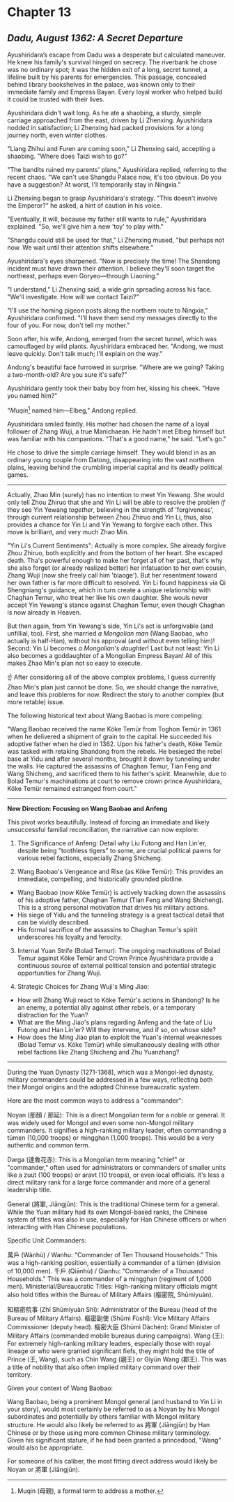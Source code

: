 # Chapter 13
## *Dadu, August 1362: A Secret Departure*

Ayushiridara’s escape from Dadu was a desperate but calculated maneuver. He knew his family's survival hinged on secrecy. The riverbank he chose was no ordinary spot; it was the hidden exit of a long, secret tunnel, a lifeline built by his parents for emergencies. This passage, concealed behind library bookshelves in the palace, was known only to their immediate family and Empress Bayan. Every loyal worker who helped build it could be trusted with their lives.

Ayushiridara didn't wait long. As he ate a shaobing, a sturdy, simple carriage approached from the east, driven by Li Zhenxing. Ayushiridara nodded in satisfaction; Li Zhenxing had packed provisions for a long journey north, even winter clothes.

"Liang Zhihui and Furen are coming soon," Li Zhenxing said, accepting a shaobing. "Where does Taizi wish to go?"

"The bandits ruined my parents' plans," Ayushiridara replied, referring to the recent chaos. "We can't use Shangdu Palace now, it's too obvious. Do you have a suggestion? At worst, I'll temporarily stay in Ningxia."

Li Zhenxing began to grasp Ayushiridara's strategy. "This doesn't involve the Emperor?" he asked, a hint of caution in his voice.

"Eventually, it will, because my father still wants to rule," Ayushiridara explained. "So, we'll give him a new 'toy' to play with."

"Shangdu could still be used for that," Li Zhenxing mused, "but perhaps not now. We wait until their attention shifts elsewhere."

Ayushiridara's eyes sharpened. "Now is precisely the time! The Shandong incident must have drawn their attention. I believe they'll soon target the northeast, perhaps even Goryeo—through Liaoning."

"I understand," Li Zhenxing said, a wide grin spreading across his face. "We'll investigate. How will we contact Taizi?"

"I'll use the homing pigeon posts along the northern route to Ningxia," Ayushiridara confirmed. "I'll have them send my messages directly to the four of you. For now, don't tell my mother."

Soon after, his wife, Andong, emerged from the secret tunnel, which was camouflaged by wild plants. Ayushiridara embraced her. "Andong, we must leave quickly. Don't talk much; I'll explain on the way."

Andong's beautiful face furrowed in surprise. "Where are we going? Taking a two-month-old? Are you sure it's safe?"

Ayushiridara gently took their baby boy from her, kissing his cheek. "Have you named him?"

"*Muqin*[^muqin] named him—Elbeg," Andong replied.

Ayushiridara smiled faintly. His mother had chosen the name of a loyal follower of Zhang Wuji, a true Manichaean. He hadn't met Elbeg himself but was familiar with his companions. "That's a good name," he said. "Let's go."

He chose to drive the simple carriage himself. They would blend in as an ordinary young couple from Datong, disappearing into the vast northern plains, leaving behind the crumbling imperial capital and its deadly political games.

[^muqin]: Muqin (母親), a formal term to address a mother.


---

Actually, Zhao Min (surely) has no intention to meet Yin Yewang. She would only tell Zhou Zhiruo that she and Yin Li will be able to resolve the problen *if* they see Yin Yewang *together*, believing in the strength of 'forgiveness', through current relationship between Zhou Zhiruo and Yin Li, thus, also provides a chance for Yin Li and Yin Yewang to forgive each other. This move is brilliant, and very much Zhao Min.

"Yin Li's Current Sentiments": Actually is more complex. She already forgive Zhou Zhiruo, both explicitly and from the bottom of her heart. She escaped death. Tha's powerful enough to make her forget all of her past, that's why she also forget (or already realized better) her infatuation to her own cousin, Zhang Wuji (now she freely call him 'biaoge'). But her resentment toward her own father is far more difficult to resolved. Yin Li found happiness via Qi Shengniang's guidance, which in turn create a unique relationship with Chaghan Temur, who treat her like his own daughter. She wouls never accept Yin Yewang's stance against Chaghan Temur, even though Chaghan is now already in Heaven.

But then again, from Yin Yewang's side, Yin Li's act is unforgivable (and unfillial, too). First, she married *a Mongolian man* (Wang Baobao, who actually is half-Han), without his approval (and without even telling him)! Second: Yin Li becomes *a Mongolian's daughter*! Last but not least: Yin Li also becomes a goddaughter of a Mongolian Empress Bayan! All of this makes Zhao Min's plan not so easy to execute.

☝ After considering all of the above complex problems, I guess currently Zhao Min's plan just cannot be done. So, we should change the narrative, and leave this problems for now. Redirect the story to another complex (but more retable) issue.

The following historical text about Wang Baobao is more compeling:

"Wang Baobao received the name Köke Temür from Toghon Temür in 1361 when he delivered a shipment of grain to the capital. He succeeded his adoptive father when he died in 1362. Upon his father's death, Köke Temür was tasked with retaking Shandong from the rebels. He besieged the rebel base at Yidu and after several months, brought it down by tunneling under the walls. He captured the assassins of Chaghan Temur, Tian Feng and Wang Shicheng, and sacrificed them to his father's spirit. Meanwhile, due to Bolad Temur's machinations at court to remove crown prince Ayushiridara, Köke Temür remained estranged from court."



---

**New Direction: Focusing on Wang Baobao and Anfeng**

This pivot works beautifully. Instead of forcing an immediate and likely unsuccessful familial reconciliation, the narrative can now explore:

1. The Significance of Anfeng: Detail why Liu Futong and Han Lin'er, despite being "toothless tigers" to some, are crucial political pawns for various rebel factions, especially Zhang Shicheng.

2. Wang Baobao's Vengeance and Rise (as Köke Temür): This provides an immediate, compelling, and historically grounded plotline.

  - Wang Baobao (now Köke Temür) is actively tracking down the assassins of his adoptive father, Chaghan Temur (Tian Feng and Wang Shicheng). This is a strong personal motivation that drives his military actions.
  - His siege of Yidu and the tunneling strategy is a great tactical detail that can be vividly described.
  - His formal sacrifice of the assassins to Chaghan Temur's spirit underscores his loyalty and ferocity.

3. Internal Yuan Strife (Bolad Temur): The ongoing machinations of Bolad Temur against Köke Temür and Crown Prince Ayushiridara provide a continuous source of external political tension and potential strategic opportunities for Zhang Wuji.

4. Strategic Choices for Zhang Wuji's Ming Jiao:

  - How will Zhang Wuji react to Köke Temür's actions in Shandong? Is he an enemy, a potential ally against other rebels, or a temporary distraction for the Yuan?
  - What are the Ming Jiao's plans regarding Anfeng and the fate of Liu Futong and Han Lin'er? Will they intervene, and if so, on whose side?
  - How does the Ming Jiao plan to exploit the Yuan's internal weaknesses (Bolad Temur vs. Köke Temür) while simultaneously dealing with other rebel factions like Zhang Shicheng and Zhu Yuanzhang?

---


During the Yuan Dynasty (1271-1368), which was a Mongol-led dynasty, military commanders could be addressed in a few ways, reflecting both their Mongol origins and the adopted Chinese bureaucratic system.

Here are the most common ways to address a "commander":

 Noyan (那顏 / 那延): This is a direct Mongolian term for a noble or general. It was widely used for Mongol and even some non-Mongol military commanders. It signifies a high-ranking military leader, often commanding a tümen (10,000 troops) or mingghan (1,000 troops). This would be a very authentic and common term.

Darga (達魯花赤): This is a Mongolian term meaning "chief" or "commander," often used for administrators or commanders of smaller units like a zuut (100 troops) or aravt (10 troops), or even local officials. It's less a direct military rank for a large force commander and more of a general leadership title.

General (將軍, Jiāngjūn): This is the traditional Chinese term for a general. While the Yuan military had its own Mongol-based ranks, the Chinese system of titles was also in use, especially for Han Chinese officers or when interacting with Han Chinese populations.

Specific Unit Commanders:

萬戶 (Wànhù) / Wanhu: "Commander of Ten Thousand Households." This was a high-ranking position, essentially a commander of a tümen (division of 10,000 men).
千戶 (Qiānhù) / Qianhu: "Commander of a Thousand Households." This was a commander of a mingghan (regiment of 1,000 men).
 Ministerial/Bureaucratic Titles: High-ranking military officials might also hold titles within the Bureau of Military Affairs (樞密院, Shūmìyuàn).

知樞密院事 (Zhī Shūmìyuàn Shì): Administrator of the Bureau (head of the Bureau of Military Affairs).
樞密副使 (Shūmì Fùshǐ): Vice Military Affairs Commissioner (deputy head).
樞密大臣 (Shūmì Dàchén): Grand Minister of Military Affairs (commanded mobile bureaus during campaigns).
Wang (王): For extremely high-ranking military leaders, especially those with royal lineage or who were granted significant fiefs, they might hold the title of Prince (王, Wang), such as Chin Wang (親王) or Giyün Wang (郡王). This was a title of nobility that also often implied military command over their territory.

Given your context of Wang Baobao:

Wang Baobao, being a prominent Mongol general (and husband to Yin Li in your story), would most certainly be referred to as a Noyan by his Mongol subordinates and potentially by others familiar with Mongol military structure. He would also likely be referred to as 將軍 (Jiāngjūn) by Han Chinese or by those using more common Chinese military terminology. Given his significant stature, if he had been granted a princedood, "Wang" would also be appropriate.

For someone of his caliber, the most fitting direct address would likely be Noyan or 將軍 (Jiāngjūn).

